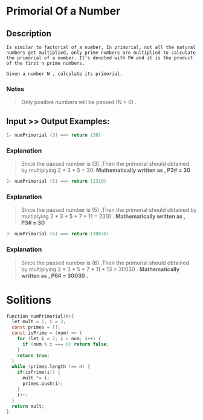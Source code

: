 # Primorial Of a Number
## Description

```
Is similar to factorial of a number, In primorial, not all the natural numbers get multiplied, only prime numbers are multiplied to calculate the primorial of a number. It's denoted with P# and it is the product of the first n prime numbers.

Given a number N , calculate its primorial.

```
### Notes
> Only positive numbers will be passed (N > 0) .

## Input >> Output Examples:

```c
1- numPrimorial (3) ==> return (30)
```
### Explanation
> Since the passed number is (3) ,Then the primorial should obtained by multiplying 2 * 3 * 5 = 30.
**Mathematically written as , P3# = 30**


```c
2- numPrimorial (5) ==> return (2310)
```
### Explanation
> Since the passed number is (5) ,Then the primorial should obtained by multiplying 2 * 3 * 5 * 7 * 11 = 2310 .
**Mathematically written as , P3# = 30**

```c
3- numPrimorial (6) ==> return (30030)
```
### Explanation
> Since the passed number is (6) ,Then the primorial should obtained by multiplying 2 * 3 * 5 * 7 * 11 * 13 = 30030 .
**Mathematically written as , P6# = 30030 .**

# Solitions

```c
function numPrimorial(n){
  let mult = 1, i = 2;
  const primes = [];
  const isPrime = (num) => {
    for (let i = 2; i < num; i++) {
      if (num % i === 0) return false;
    }
    return true;
  }
  while (primes.length !== n) {
    if(isPrime(i)) {
      mult *= i;
      primes.push(i);
    }
    i++;
  }
  return mult;
}
```



